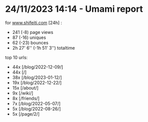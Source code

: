 # 24/11/2023 14:14 - Umami report
for www.shifeiti.com [24h] :

 - 241 (-8) page views
 - 87 (-16) uniques
 - 62 (-23) bounces
 - 2h 27' 6'' (-1h 51' 3'') totaltime


top 10 urls:
 - 44x [/blog/2022-12-09/]
 - 44x [/]
 - 38x [/blog/2023-01-12/]
 - 19x [/blog/2022-12-22/]
 - 15x [/about/]
 - 9x [/wiki/]
 - 8x [/friends/]
 - 7x [/blog/2022-05-07/]
 - 5x [/blog/2022-08-26/]
 - 5x [/page/2/]


